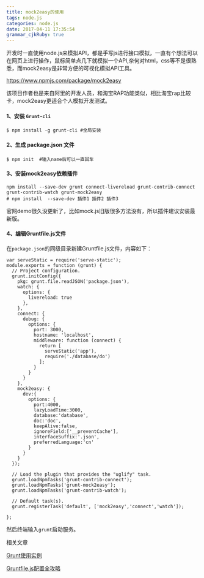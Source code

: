 ```yaml
---
title: mock2easy的使用
tags: node.js
categories: node.js
date: 2017-04-11 17:35:54
grammar_cjkRuby: true
---
```


​	开发时一直使用node.js来模拟API，都是手写js进行接口模拟，一直有个想法可以在网页上进行操作，鼠标简单点几下就模拟一个API,奈何对html，css等不是很熟悉，而mock2easy是非常方便的可视化模拟API工具。

https://www.npmjs.com/package/mock2easy

该项目作者也是来自阿里的开发人员，和淘宝RAP功能类似，相比淘宝rap比较卡，mock2easy更适合个人模拟开发测试。

#### 1、安装 `Grunt-cli`

```shell
$ npm install -g grunt-cli #全局安装
```

#### 2、生成 package.json 文件

```shell
$ npm init 	#输入name后可以一直回车
```

#### 3、安装mock2easy依赖插件

```shell
npm install --save-dev grunt connect-livereload grunt-contrib-connect grunt-contrib-watch grunt-mock2easy 
# npm install  --save-dev 插件1 插件2 插件3
```

官网demo很久没更新了，比如mock.js旧版很多方法没有，所以插件建议安装最新版。

#### 4、编辑Gruntfile.js文件

在`package.json`的同级目录新建Gruntfile.js文件，内容如下：

```
var serveStatic = require('serve-static');
module.exports = function (grunt) {
  // Project configuration.
  grunt.initConfig({
    pkg: grunt.file.readJSON('package.json'),
    watch: {
      options: {
        livereload: true
      },
    },
    connect: {
      debug: {
        options: {
          port: 3000,
          hostname: 'localhost',
          middleware: function (connect) {
            return [
              serveStatic('app'),
              require('./database/do')
            ];
          }
        }
      }
    },
    mock2easy: {
      dev:{
        options: {
          port:4000,
          lazyLoadTime:3000,
          database:'database',
          doc:'doc',
          keepAlive:false,
          ignoreField:['__preventCache'],
          interfaceSuffix:'.json',
          preferredLanguage:'cn'
        }
      }
    }
  });

  // Load the plugin that provides the "uglify" task.
  grunt.loadNpmTasks('grunt-contrib-connect');
  grunt.loadNpmTasks('grunt-mock2easy');
  grunt.loadNpmTasks('grunt-contrib-watch');

  // Default task(s).
  grunt.registerTask('default', ['mock2easy','connect','watch']);

};
```

然后终端输入`grunt`启动服务。

相关文章

[Grunt使用实例](http://www.jianshu.com/p/7d1cebeffdd8)

[Gruntfile.js配置全攻略](http://www.jianshu.com/p/78d556cd621c)